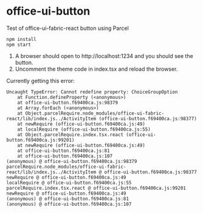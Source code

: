 # office-ui-button
Test of office-ui-fabric-react button using Parcel

```
npm install
npm start
```

1. A browser should open to http://localhost:1234 and you should see the button.
1. Uncomment the theme code in index.tsx and reload the browser. 

Currently getting this error:
```
Uncaught TypeError: Cannot redefine property: ChoiceGroupOption
    at Function.defineProperty (<anonymous>)
    at office-ui-button.f69400ca.js:98379
    at Array.forEach (<anonymous>)
    at Object.parcelRequire.node_modules/office-ui-fabric-react/lib/index.js../ActivityItem (office-ui-button.f69400ca.js:98377)
    at newRequire (office-ui-button.f69400ca.js:49)
    at localRequire (office-ui-button.f69400ca.js:55)
    at Object.parcelRequire.index.tsx.react (office-ui-button.f69400ca.js:99201)
    at newRequire (office-ui-button.f69400ca.js:49)
    at office-ui-button.f69400ca.js:81
    at office-ui-button.f69400ca.js:107
(anonymous) @ office-ui-button.f69400ca.js:98379
parcelRequire.node_modules/office-ui-fabric-react/lib/index.js../ActivityItem @ office-ui-button.f69400ca.js:98377
newRequire @ office-ui-button.f69400ca.js:49
localRequire @ office-ui-button.f69400ca.js:55
parcelRequire.index.tsx.react @ office-ui-button.f69400ca.js:99201
newRequire @ office-ui-button.f69400ca.js:49
(anonymous) @ office-ui-button.f69400ca.js:81
(anonymous) @ office-ui-button.f69400ca.js:107
```
